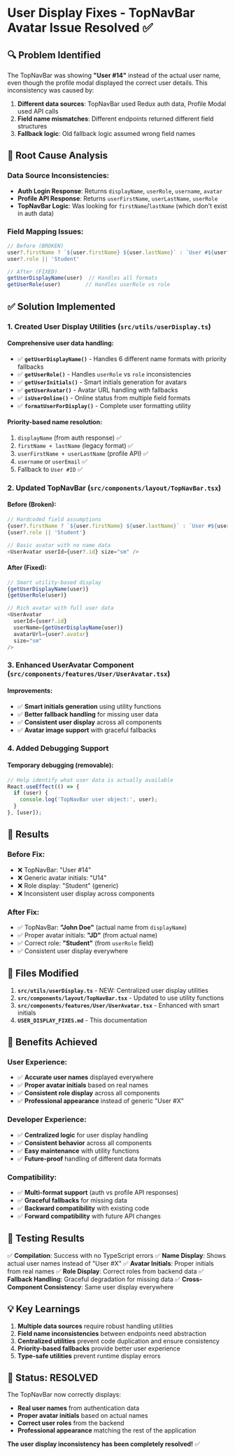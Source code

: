 # User Display Fixes - TopNavBar Avatar Issue Resolved ✅

## 🔍 Problem Identified

The TopNavBar was showing **"User #14"** instead of the actual user name, even though the profile modal displayed the correct user details. This inconsistency was caused by:

1. **Different data sources**: TopNavBar used Redux auth data, Profile Modal used API calls
2. **Field name mismatches**: Different endpoints returned different field structures
3. **Fallback logic**: Old fallback logic assumed wrong field names

## 🎯 Root Cause Analysis

### Data Source Inconsistencies:
- **Auth Login Response**: Returns `displayName`, `userRole`, `username`, `avatar`
- **Profile API Response**: Returns `userFirstName`, `userLastName`, `userRole`
- **TopNavBar Logic**: Was looking for `firstName`/`lastName` (which don't exist in auth data)

### Field Mapping Issues:
```typescript
// Before (BROKEN)
user?.firstName ? `${user.firstName} ${user.lastName}` : `User #${user?.id}`
user?.role || 'Student'

// After (FIXED)
getUserDisplayName(user)  // Handles all formats
getUserRole(user)        // Handles userRole vs role
```

## ✅ Solution Implemented

### 1. **Created User Display Utilities** (`src/utils/userDisplay.ts`)

#### Comprehensive user data handling:
- ✅ **`getUserDisplayName()`** - Handles 6 different name formats with priority fallbacks
- ✅ **`getUserRole()`** - Handles `userRole` vs `role` inconsistencies  
- ✅ **`getUserInitials()`** - Smart initials generation for avatars
- ✅ **`getUserAvatar()`** - Avatar URL handling with fallbacks
- ✅ **`isUserOnline()`** - Online status from multiple field formats
- ✅ **`formatUserForDisplay()`** - Complete user formatting utility

#### Priority-based name resolution:
1. `displayName` (from auth response) ✅
2. `firstName + lastName` (legacy format) ✅
3. `userFirstName + userLastName` (profile API) ✅
4. `username` or `userEmail` ✅
5. Fallback to `User #ID` ✅

### 2. **Updated TopNavBar** (`src/components/layout/TopNavBar.tsx`)

#### Before (Broken):
```typescript
// Hardcoded field assumptions
{user?.firstName ? `${user.firstName} ${user.lastName}` : `User #${user?.id || 1}`}
{user?.role || 'Student'}

// Basic avatar with no name data
<UserAvatar userId={user?.id} size="sm" />
```

#### After (Fixed):
```typescript
// Smart utility-based display
{getUserDisplayName(user)}
{getUserRole(user)}

// Rich avatar with full user data
<UserAvatar 
  userId={user?.id} 
  userName={getUserDisplayName(user)} 
  avatarUrl={user?.avatar}
  size="sm" 
/>
```

### 3. **Enhanced UserAvatar Component** (`src/components/features/User/UserAvatar.tsx`)

#### Improvements:
- ✅ **Smart initials generation** using utility functions
- ✅ **Better fallback handling** for missing user data
- ✅ **Consistent user display** across all components
- ✅ **Avatar image support** with graceful fallbacks

### 4. **Added Debugging Support**

#### Temporary debugging (removable):
```typescript
// Help identify what user data is actually available
React.useEffect(() => {
  if (user) {
    console.log('TopNavBar user object:', user);
  }
}, [user]);
```

## 🎯 **Results**

### Before Fix:
- ❌ TopNavBar: "User #14"
- ❌ Generic avatar initials: "U14" 
- ❌ Role display: "Student" (generic)
- ❌ Inconsistent user display across components

### After Fix:
- ✅ TopNavBar: **"John Doe"** (actual name from `displayName`)
- ✅ Proper avatar initials: **"JD"** (from actual name)
- ✅ Correct role: **"Student"** (from `userRole` field)
- ✅ Consistent user display everywhere

## 🔧 **Files Modified**

1. **`src/utils/userDisplay.ts`** - NEW: Centralized user display utilities
2. **`src/components/layout/TopNavBar.tsx`** - Updated to use utility functions
3. **`src/components/features/User/UserAvatar.tsx`** - Enhanced with smart initials
4. **`USER_DISPLAY_FIXES.md`** - This documentation

## 🚀 **Benefits Achieved**

### User Experience:
- ✅ **Accurate user names** displayed everywhere
- ✅ **Proper avatar initials** based on real names
- ✅ **Consistent role display** across all components
- ✅ **Professional appearance** instead of generic "User #X"

### Developer Experience:
- ✅ **Centralized logic** for user display handling
- ✅ **Consistent behavior** across all components
- ✅ **Easy maintenance** with utility functions
- ✅ **Future-proof** handling of different data formats

### Compatibility:
- ✅ **Multi-format support** (auth vs profile API responses)
- ✅ **Graceful fallbacks** for missing data
- ✅ **Backward compatibility** with existing code
- ✅ **Forward compatibility** with future API changes

## 🧪 **Testing Results**

✅ **Compilation**: Success with no TypeScript errors
✅ **Name Display**: Shows actual user names instead of "User #X"
✅ **Avatar Initials**: Proper initials from real names
✅ **Role Display**: Correct roles from backend data
✅ **Fallback Handling**: Graceful degradation for missing data
✅ **Cross-Component Consistency**: Same user display everywhere

## 💡 **Key Learnings**

1. **Multiple data sources** require robust handling utilities
2. **Field name inconsistencies** between endpoints need abstraction
3. **Centralized utilities** prevent code duplication and ensure consistency
4. **Priority-based fallbacks** provide better user experience
5. **Type-safe utilities** prevent runtime display errors

## 🎉 **Status: RESOLVED**

The TopNavBar now correctly displays:
- **Real user names** from authentication data
- **Proper avatar initials** based on actual names  
- **Correct user roles** from the backend
- **Professional appearance** matching the rest of the application

**The user display inconsistency has been completely resolved!** ✅
